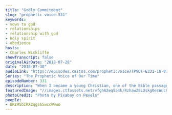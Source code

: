 ```yaml
---
title: "Godly Commitment"
slug: "prophetic-voice-331"
keywords:
- vows to god
- relationships
- relationship with god
- holy spirit
- obedience
hosts:
- Charles Wickliffe
showTranscript: false
originalAirDate: "2018-07-28"
date: "2018-07-30"
audioLink: "https://episodes.castos.com/propheticvoice/TPVOT-E331-18-07-28-29-Godly-Commitment.mp3"
Series: "The Prophetic Voice of Our Time"
episodeNumber: 331
description: "When I became a young Christian, one of the Bible passages that I loved so much is in Psalm 37. Psalm 37:5 Commit your ways unto the Lord. Trust also in Him, and He shall bring it to pass. That’s a passage that I’ve held on to up to this day. That as long as I commit what I want to do into the hand of God, as long as I allow God to lead and direct me, there may be problems, there will definitely be challenges because the enemy does not want you to achieve that so that God will not be glorified in your life. But at the same time, hold on to your commitment, and the plan and purpose of God will be fulfilled."
featuredImage: "//images.ctfassets.net/vfgh62eq5a4k/4zhaw28LUskg0esWuc8CuU/3b2ae58fbff60ba87833b9514bf4313f/aerial-air-airforce-38523.jpg"
photoCredit: "Photo by Pixabay on Pexels"
people:
- 6RIMSbIRX2qgs6SwccWwwo
---
```

